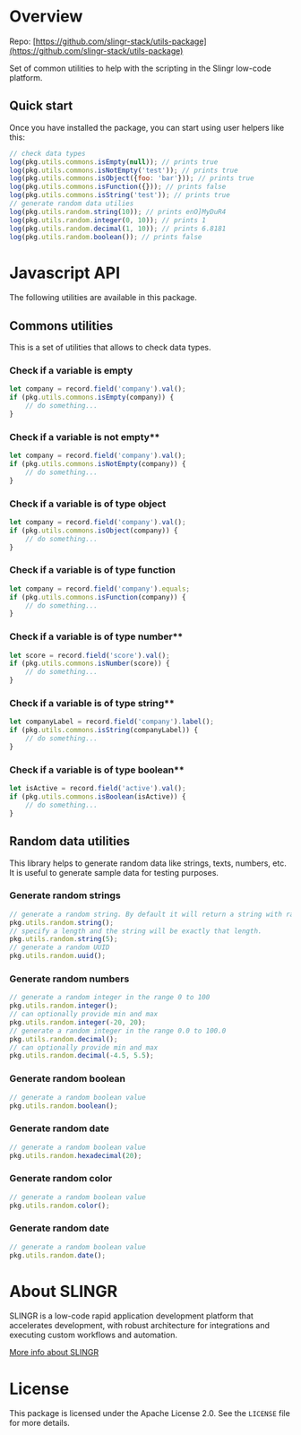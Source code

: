 
# Overview

Repo: [https://github.com/slingr-stack/utils-package](https://github.com/slingr-stack/utils-package)

Set of common utilities to help with the scripting in the Slingr low-code platform.

## Quick start

Once you have installed the package, you can start using user helpers like this:

```js
// check data types
log(pkg.utils.commons.isEmpty(null)); // prints true
log(pkg.utils.commons.isNotEmpty('test')); // prints true
log(pkg.utils.commons.isObject({foo: 'bar'})); // prints true
log(pkg.utils.commons.isFunction({})); // prints false
log(pkg.utils.commons.isString('test')); // prints true
// generate random data utilies
log(pkg.utils.random.string(10)); // prints enO]MyDuR4
log(pkg.utils.random.integer(0, 10)); // prints 1
log(pkg.utils.random.decimal(1, 10)); // prints 6.8181
log(pkg.utils.random.boolean()); // prints false
```

# Javascript API

The following utilities are available in this package.

## Commons utilities
This is a set of utilities that allows to check data types.

### Check if a variable is empty
```js
let company = record.field('company').val();
if (pkg.utils.commons.isEmpty(company)) {
    // do something...
}
```

### Check if a variable is not empty**
```js
let company = record.field('company').val();
if (pkg.utils.commons.isNotEmpty(company)) {
    // do something...
}
```

### Check if a variable is of type object
```js
let company = record.field('company').val();
if (pkg.utils.commons.isObject(company)) {
    // do something...
}
```

### Check if a variable is of type function
```js
let company = record.field('company').equals;
if (pkg.utils.commons.isFunction(company)) {
    // do something...
}
```

### Check if a variable is of type number**
```js
let score = record.field('score').val();
if (pkg.utils.commons.isNumber(score)) {
    // do something...
}
```

### Check if a variable is of type string**
```js
let companyLabel = record.field('company').label();
if (pkg.utils.commons.isString(companyLabel)) {
    // do something...
}
```

### Check if a variable is of type boolean**
```js
let isActive = record.field('active').val();
if (pkg.utils.commons.isBoolean(isActive)) {
    // do something...
}
```

## Random data utilities
This library helps to generate random data like strings, texts, numbers, etc. It is useful to generate sample data for testing purposes.

### Generate random strings
```js
// generate a random string. By default it will return a string with random length of 10 characters.
pkg.utils.random.string(); 
// specify a length and the string will be exactly that length.
pkg.utils.random.string(5); 
// generate a random UUID
pkg.utils.random.uuid();
```

### Generate random numbers
```js
// generate a random integer in the range 0 to 100
pkg.utils.random.integer(); 
// can optionally provide min and max
pkg.utils.random.integer(-20, 20); 
// generate a random integer in the range 0.0 to 100.0
pkg.utils.random.decimal();
// can optionally provide min and max
pkg.utils.random.decimal(-4.5, 5.5); 
```

### Generate random boolean
```js
// generate a random boolean value
pkg.utils.random.boolean(); 
```

### Generate random date
```js
// generate a random boolean value
pkg.utils.random.hexadecimal(20); 
```

### Generate random color
```js
// generate a random boolean value
pkg.utils.random.color(); 
```

### Generate random date
```js
// generate a random boolean value
pkg.utils.random.date(); 
```

# About SLINGR

SLINGR is a low-code rapid application development platform that accelerates development, with robust architecture for integrations and executing custom workflows and automation.

[More info about SLINGR](https://slingr.io)

# License

This package is licensed under the Apache License 2.0. See the `LICENSE` file for more details.
